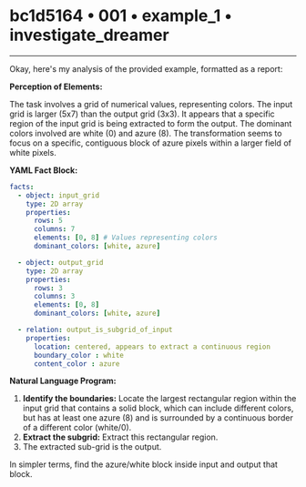 # bc1d5164 • 001 • example_1 • investigate_dreamer

---
Okay, here's my analysis of the provided example, formatted as a report:

**Perception of Elements:**

The task involves a grid of numerical values, representing colors. The input grid is larger (5x7) than the output grid (3x3). It appears that a specific region of the input grid is being extracted to form the output. The dominant colors involved are white (0) and azure (8). The transformation seems to focus on a specific, contiguous block of azure pixels within a larger field of white pixels.

**YAML Fact Block:**



```yaml
facts:
  - object: input_grid
    type: 2D array
    properties:
      rows: 5
      columns: 7
      elements: [0, 8] # Values representing colors
      dominant_colors: [white, azure]

  - object: output_grid
    type: 2D array
    properties:
      rows: 3
      columns: 3
      elements: [0, 8]
      dominant_colors: [white, azure]

  - relation: output_is_subgrid_of_input
    properties:
      location: centered, appears to extract a continuous region
      boundary_color : white
      content_color : azure
```



**Natural Language Program:**

1.  **Identify the boundaries:** Locate the largest rectangular region within the input grid that contains a solid block, which can include different colors, but has at least one azure (8) and is surrounded by a continuous border of a different color (white/0).
2.  **Extract the subgrid:** Extract this rectangular region.
3. The extracted sub-grid is the output.

In simpler terms, find the azure/white block inside input and output that block.

